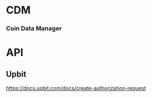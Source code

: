 # CDM
### Coin Data Manager


# API
## Upbit
https://docs.upbit.com/docs/create-authorization-request